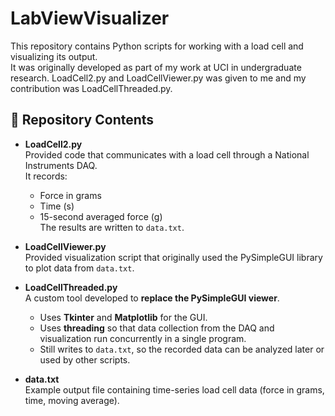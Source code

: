 # LabViewVisualizer

This repository contains Python scripts for working with a load cell and visualizing its output.  
It was originally developed as part of my work at UCI in undergraduate research. LoadCell2.py and LoadCellViewer.py was given to me and my contribution was LoadCellThreaded.py. 

## 📂 Repository Contents
- **LoadCell2.py**  
  Provided code that communicates with a load cell through a National Instruments DAQ.  
  It records:
  - Force in grams  
  - Time (s)  
  - 15-second averaged force (g)  
  The results are written to `data.txt`.  

- **LoadCellViewer.py**  
  Provided visualization script that originally used the PySimpleGUI library to plot data from `data.txt`.  

- **LoadCellThreaded.py**  
  A custom tool developed to **replace the PySimpleGUI viewer**.  
  - Uses **Tkinter** and **Matplotlib** for the GUI.  
  - Uses **threading** so that data collection from the DAQ and visualization run concurrently in a single program.  
  - Still writes to `data.txt`, so the recorded data can be analyzed later or used by other scripts.  

- **data.txt**  
  Example output file containing time-series load cell data (force in grams, time, moving average).
